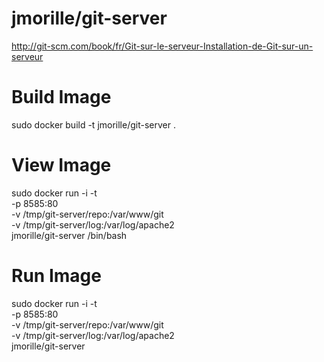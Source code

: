 jmorille/git-server
=========

http://git-scm.com/book/fr/Git-sur-le-serveur-Installation-de-Git-sur-un-serveur


# Build Image  
sudo docker build -t jmorille/git-server .
 

# View Image
sudo docker run -i -t \
   -p 8585:80 \
   -v /tmp/git-server/repo:/var/www/git \
   -v /tmp/git-server/log:/var/log/apache2 \
   jmorille/git-server /bin/bash



# Run Image
sudo docker run -i -t \
   -p 8585:80 \
   -v /tmp/git-server/repo:/var/www/git \
   -v /tmp/git-server/log:/var/log/apache2 \
   jmorille/git-server 
